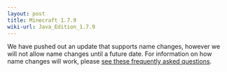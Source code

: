 ```yaml
---
layout: post
title: Minecraft 1.7.9
wiki-url: Java_Edition_1.7.9
---
```


We have pushed out an update that supports name changes, however we will not allow name changes until a future date.
For information on how name changes will work,
please [see these frequently asked questions](https://web.archive.org/web/20140429000039/https://mojang.com/2014/04/minecraft-1-7-6-pre-release/).

